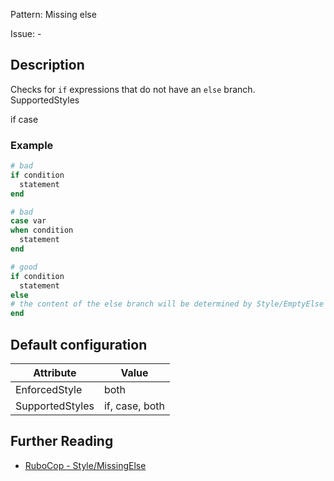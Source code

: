 Pattern: Missing else

Issue: -

## Description

Checks for `if` expressions that do not have an `else` branch.
SupportedStyles

if
case

### Example

```ruby
# bad
if condition
  statement
end
```
```ruby
# bad
case var
when condition
  statement
end
```
```ruby
# good
if condition
  statement
else
# the content of the else branch will be determined by Style/EmptyElse
end
```

## Default configuration

Attribute | Value
--- | ---
EnforcedStyle | both
SupportedStyles | if, case, both

## Further Reading

* [RuboCop - Style/MissingElse](https://rubocop.readthedocs.io/en/latest/cops_style/#stylemissingelse)
